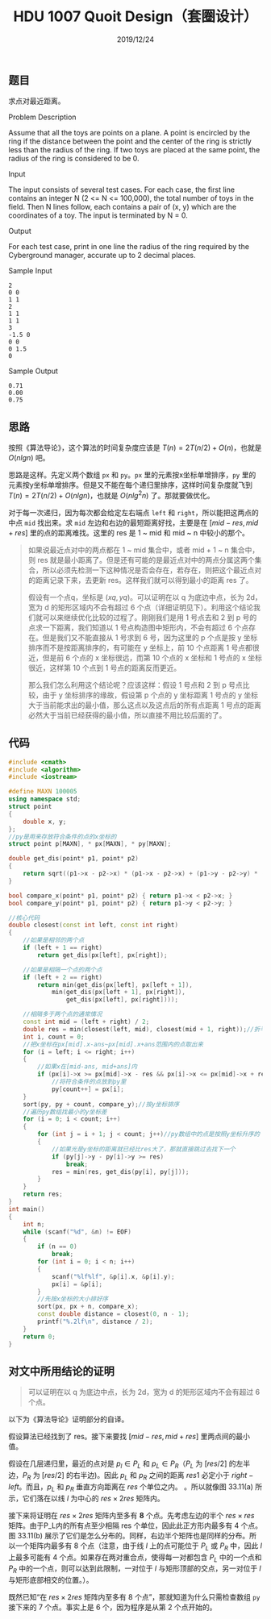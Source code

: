 ﻿---
title: HDU 1007 Quoit Design（套圈设计）
date: 2019/12/24
updated: 2019/12/24
category: 
- OJ
tag: 
- C++
- algorithm
- 排列
- 分治与递归
---
## 题目

求点对最近距离。

<!-- more -->

Problem Description

Assume that all the toys are points on a plane. A point is encircled by the ring if the distance between the point and the center of the ring is strictly less than the radius of the ring. If two toys are placed at the same point, the radius of the ring is considered to be 0.

Input

The input consists of several test cases. For each case, the first line contains an integer N (2 <= N <= 100,000), the total number of toys in the field. Then N lines follow, each contains a pair of (x, y) which are the coordinates of a toy. The input is terminated by N = 0.

Output

For each test case, print in one line the radius of the ring required by the Cyberground manager, accurate up to 2 decimal places.

Sample Input

```
2
0 0
1 1
2
1 1
1 1
3
-1.5 0
0 0
0 1.5
0
```

Sample Output

```
0.71
0.00
0.75
```

## 思路

按照《算法导论》，这个算法的时间复杂度应该是 $T(n) = 2T(n/2) + O(n)$，也就是 $O(nlgn)$ 吧。

思路是这样。先定义两个数组 `px` 和 `py`。`px` 里的元素按x坐标单增排序，`py` 里的元素按y坐标单增排序。但是又不能在每个递归里排序，这样时间复杂度就飞到 $T(n) = 2T(n/2) + O(nlgn)$，也就是 $O(nlg^2n)$ 了。那就要做优化。

对于每一次递归，因为每次都会给定左右端点 `left` 和 `right`，所以能把这两点的中点 `mid` 找出来。求 `mid` 左边和右边的最短距离好找，主要是在 $[mid-res, mid+res]$ 里的点的距离难找。这里的 res 是 1 ~ mid 和 mid ~ n 中较小的那个。

>如果说最近点对中的两点都在 1 ~ mid 集合中，或者 mid + 1 ~ n 集合中，则 res 就是最小距离了。但是还有可能的是最近点对中的两点分属这两个集合，所以必须先检测一下这种情况是否会存在，若存在，则把这个最近点对的距离记录下来，去更新 res。这样我们就可以得到最小的距离 res 了。
>
>假设有一个点q，坐标是 $(xq, yq)$。可以证明在以 q 为底边中点，长为 2d，宽为 d 的矩形区域内不会有超过 6 个点（详细证明见下）。利用这个结论我们就可以来继续优化比较的过程了。刚刚我们是用 1 号点去和 2 到 p 号的点求一下距离，我们知道以 1 号点构造图中矩形内，不会有超过 6 个点存在。但是我们又不能直接从 1 号求到 6 号，因为这里的 p 个点是按 y 坐标排序而不是按距离排序的，有可能在 y 坐标上，前 10 个点距离 1 号点都很近，但是前 6 个点的 x 坐标很远，而第 10 个点的 x 坐标和 1 号点的 x 坐标很近，这样第 10 个点到 1 号点的距离反而更近。
>
>那么我们怎么利用这个结论呢？应该这样：假设 1 号点和 2 到 p 号点比较，由于 y 坐标排序的缘故，假设第 p 个点的 y 坐标距离 1 号点的 y 坐标大于当前能求出的最小值，那么这点以及这点后的所有点距离 1 号点的距离必然大于当前已经获得的最小值，所以直接不用比较后面的了。

## 代码

```C++
#include <cmath>
#include <algorithm>
#include <iostream>

#define MAXN 100005
using namespace std;
struct point
{
    double x, y;
};
//py是用来存放符合条件的点的x坐标的
struct point p[MAXN], * px[MAXN], * py[MAXN];

double get_dis(point* p1, point* p2)
{
    return sqrt((p1->x - p2->x) * (p1->x - p2->x) + (p1->y - p2->y) * (p1->y - p2->y));
}

bool compare_x(point* p1, point* p2) { return p1->x < p2->x; }
bool compare_y(point* p1, point* p2) { return p1->y < p2->y; }

//核心代码
double closest(const int left, const int right)
{
    //如果是相邻的两个点
    if (left + 1 == right)
        return get_dis(px[left], px[right]);

    //如果是相隔一个点的两个点
    if (left + 2 == right)
        return min(get_dis(px[left], px[left + 1]),
            min(get_dis(px[left + 1], px[right]),
                get_dis(px[left], px[right])));

    //相隔多于两个点的通常情况
    const int mid = (left + right) / 2;
    double res = min(closest(left, mid), closest(mid + 1, right));//折半递归求解
    int i, count = 0;
    //把x坐标在px[mid].x-ans~px[mid].x+ans范围内的点取出来
    for (i = left; i <= right; i++)
    {
        //如果x在[mid-ans, mid+ans]内
        if (px[i]->x >= px[mid]->x - res && px[i]->x <= px[mid]->x + res)
            //将符合条件的点放到py里
            py[count++] = px[i];
    }
    sort(py, py + count, compare_y);//按y坐标排序
    //遍历py数组找最小的y坐标差
    for (i = 0; i < count; i++)
    {
        for (int j = i + 1; j < count; j++)//py数组中的点是按照y坐标升序的
        {
            //如果光是y坐标的距离就已经比res大了，那就直接跳过去找下一个
            if (py[j]->y - py[i]->y >= res)
                break;
            res = min(res, get_dis(py[i], py[j]));
        }
    }
    return res;
}
int main()
{
    int n;
    while (scanf("%d", &n) != EOF)
    {
        if (n == 0)
            break;
        for (int i = 0; i < n; i++)
        {
            scanf("%lf%lf", &p[i].x, &p[i].y);
            px[i] = &p[i];
        }
        //先按x坐标的大小排好序
        sort(px, px + n, compare_x);
        const double distance = closest(0, n - 1);
        printf("%.2lf\n", distance / 2);
    }
    return 0;
}
```

## 对文中所用结论的证明

> 可以证明在以 q 为底边中点，长为 2d，宽为 d 的矩形区域内不会有超过 6 个点。

以下为《算法导论》证明部分的自译。

假设算法已经找到了 res。接下来要找 $[mid-res, mid+res]$ 里两点间的最小值。

假设在几层递归里，最近的点对是 $p_l\in P_L$ 和 $p_L\in P_R$（$P_L$ 为 $[res/2]$ 的左半边，$P_R$ 为 $[res/2]$ 的右半边)。因此 $p_L$ 和 $p_R$ 之间的距离 $res1$ 必定小于 $right - left$。而且，$p_L$ 和 $p_R$ 垂直方向距离在 $res$ 个单位之内。
。所以就像图 33.11(a) 所示，它们落在以线 $l$ 为中心的 $res \times 2res$ 矩阵内。

接下来将证明在 $res \times 2res$ 矩阵内至多有 **8** 个点。先考虑左边的半个 $res \times res$ 矩阵。由于P_L内的所有点至少相隔 res 个单位，因此此正方形内最多有 4 个点。图 33.11(b) 展示了它们是怎么分布的。同样，右边半个矩阵也是同样的分布。所以一个矩阵内最多有 8 个点（注意，由于线 $l$ 上的点可能位于 $P_L$ 或 $P_R$ 中，因此 $l$ 上最多可能有 4 个点。如果存在两对重合点，使得每一对都包含 $P_L$ 中的一个点和 $P_R$ 中的一个点，则可以达到此限制，一对位于 $l$ 与矩形顶部的交点，另一对位于 $l$ 与矩形底部相交的位置。）。

既然已知“在 $res \times 2res$ 矩阵内至多有 8 个点”，那就知道为什么只需检查数组 `py` 接下来的 7 个点。事实上是 6 个，因为程序是从第 2 个点开始的。
